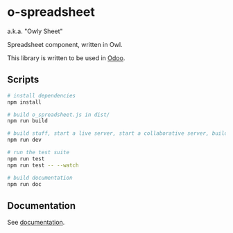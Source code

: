 # o-spreadsheet

a.k.a. "Owly Sheet"

Spreadsheet component, written in Owl.

This library is written to be used in [Odoo](https://github.com/odoo/odoo).

## Scripts

```bash
# install dependencies
npm install

# build o_spreadsheet.js in dist/
npm run build

# build stuff, start a live server, start a collaborative server, build with --watch
npm run dev

# run the test suite
npm run test
npm run test -- --watch

# build documentation
npm run doc
```

## Documentation

See [documentation](doc/readme.md).
